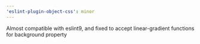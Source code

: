 ```yaml
---
'eslint-plugin-object-css': minor
---
```


Almost compatible with eslint9, and fixed to accept linear-gradient functions for background property
